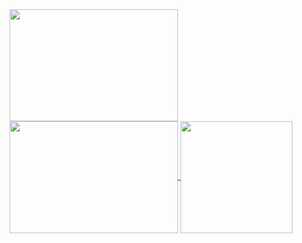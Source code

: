 <a href="https://github.com/anuraghazra/github-readme-stats">
  <img height=200 width=300 align="center" src="https://github-readme-stats.vercel.app/api?username=troniixx&theme=midnight-purple&show_icons=true&hide_border=true&count_private=true" />
</a>
<a href="https://github.com/anuraghazra/github-readme-stats">
  <img height=200 width=300 align="center" src="https://github-readme-streak-stats.herokuapp.com/?user=troniixx&theme=midnight-purple&hide_border=true" />
</a>
<a href="https://github.com/anuraghazra/github-readme-stats">
  <img height = 200 align="center" src="https://github-readme-stats.vercel.app/api/top-langs/?username=troniixx&theme=midnight-purple&show_icons=true&hide_border=true&layout=compact"
</a>
